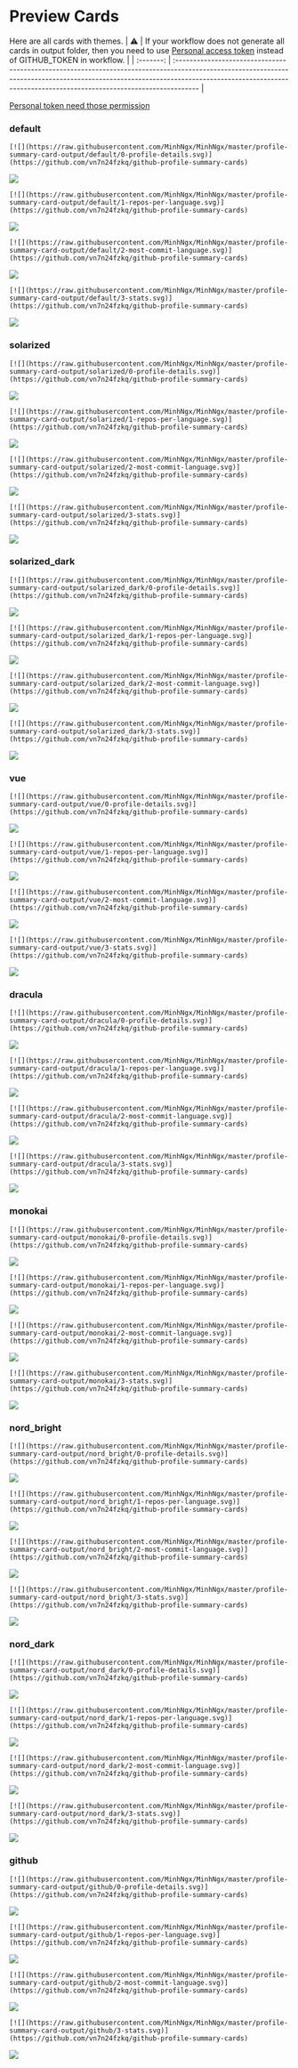 
# Preview Cards

Here are all cards with themes.
| :warning: | If your workflow does not generate all cards in output folder, then you need to use [Personal access token](https://docs.github.com/en/actions/configuring-and-managing-workflows/creating-and-storing-encrypted-secrets) instead of GITHUB_TOKEN in workflow. |
| :-------: | :------------------------------------------------------------------------------------------------------------------------------------------------------------------------------------------------------------------------------------------------ |

[Personal token need those permission](https://github.com/vn7n24fzkq/github-profile-summary-cards/wiki/Personal-access-token-permissions)


### default


```
[![](https://raw.githubusercontent.com/MinhNgx/MinhNgx/master/profile-summary-card-output/default/0-profile-details.svg)](https://github.com/vn7n24fzkq/github-profile-summary-cards)
```
![](https://raw.githubusercontent.com/MinhNgx/MinhNgx/master/profile-summary-card-output/default/0-profile-details.svg)


```
[![](https://raw.githubusercontent.com/MinhNgx/MinhNgx/master/profile-summary-card-output/default/1-repos-per-language.svg)](https://github.com/vn7n24fzkq/github-profile-summary-cards)
```
![](https://raw.githubusercontent.com/MinhNgx/MinhNgx/master/profile-summary-card-output/default/1-repos-per-language.svg)


```
[![](https://raw.githubusercontent.com/MinhNgx/MinhNgx/master/profile-summary-card-output/default/2-most-commit-language.svg)](https://github.com/vn7n24fzkq/github-profile-summary-cards)
```
![](https://raw.githubusercontent.com/MinhNgx/MinhNgx/master/profile-summary-card-output/default/2-most-commit-language.svg)


```
[![](https://raw.githubusercontent.com/MinhNgx/MinhNgx/master/profile-summary-card-output/default/3-stats.svg)](https://github.com/vn7n24fzkq/github-profile-summary-cards)
```
![](https://raw.githubusercontent.com/MinhNgx/MinhNgx/master/profile-summary-card-output/default/3-stats.svg)


### solarized


```
[![](https://raw.githubusercontent.com/MinhNgx/MinhNgx/master/profile-summary-card-output/solarized/0-profile-details.svg)](https://github.com/vn7n24fzkq/github-profile-summary-cards)
```
![](https://raw.githubusercontent.com/MinhNgx/MinhNgx/master/profile-summary-card-output/solarized/0-profile-details.svg)


```
[![](https://raw.githubusercontent.com/MinhNgx/MinhNgx/master/profile-summary-card-output/solarized/1-repos-per-language.svg)](https://github.com/vn7n24fzkq/github-profile-summary-cards)
```
![](https://raw.githubusercontent.com/MinhNgx/MinhNgx/master/profile-summary-card-output/solarized/1-repos-per-language.svg)


```
[![](https://raw.githubusercontent.com/MinhNgx/MinhNgx/master/profile-summary-card-output/solarized/2-most-commit-language.svg)](https://github.com/vn7n24fzkq/github-profile-summary-cards)
```
![](https://raw.githubusercontent.com/MinhNgx/MinhNgx/master/profile-summary-card-output/solarized/2-most-commit-language.svg)


```
[![](https://raw.githubusercontent.com/MinhNgx/MinhNgx/master/profile-summary-card-output/solarized/3-stats.svg)](https://github.com/vn7n24fzkq/github-profile-summary-cards)
```
![](https://raw.githubusercontent.com/MinhNgx/MinhNgx/master/profile-summary-card-output/solarized/3-stats.svg)


### solarized_dark


```
[![](https://raw.githubusercontent.com/MinhNgx/MinhNgx/master/profile-summary-card-output/solarized_dark/0-profile-details.svg)](https://github.com/vn7n24fzkq/github-profile-summary-cards)
```
![](https://raw.githubusercontent.com/MinhNgx/MinhNgx/master/profile-summary-card-output/solarized_dark/0-profile-details.svg)


```
[![](https://raw.githubusercontent.com/MinhNgx/MinhNgx/master/profile-summary-card-output/solarized_dark/1-repos-per-language.svg)](https://github.com/vn7n24fzkq/github-profile-summary-cards)
```
![](https://raw.githubusercontent.com/MinhNgx/MinhNgx/master/profile-summary-card-output/solarized_dark/1-repos-per-language.svg)


```
[![](https://raw.githubusercontent.com/MinhNgx/MinhNgx/master/profile-summary-card-output/solarized_dark/2-most-commit-language.svg)](https://github.com/vn7n24fzkq/github-profile-summary-cards)
```
![](https://raw.githubusercontent.com/MinhNgx/MinhNgx/master/profile-summary-card-output/solarized_dark/2-most-commit-language.svg)


```
[![](https://raw.githubusercontent.com/MinhNgx/MinhNgx/master/profile-summary-card-output/solarized_dark/3-stats.svg)](https://github.com/vn7n24fzkq/github-profile-summary-cards)
```
![](https://raw.githubusercontent.com/MinhNgx/MinhNgx/master/profile-summary-card-output/solarized_dark/3-stats.svg)


### vue


```
[![](https://raw.githubusercontent.com/MinhNgx/MinhNgx/master/profile-summary-card-output/vue/0-profile-details.svg)](https://github.com/vn7n24fzkq/github-profile-summary-cards)
```
![](https://raw.githubusercontent.com/MinhNgx/MinhNgx/master/profile-summary-card-output/vue/0-profile-details.svg)


```
[![](https://raw.githubusercontent.com/MinhNgx/MinhNgx/master/profile-summary-card-output/vue/1-repos-per-language.svg)](https://github.com/vn7n24fzkq/github-profile-summary-cards)
```
![](https://raw.githubusercontent.com/MinhNgx/MinhNgx/master/profile-summary-card-output/vue/1-repos-per-language.svg)


```
[![](https://raw.githubusercontent.com/MinhNgx/MinhNgx/master/profile-summary-card-output/vue/2-most-commit-language.svg)](https://github.com/vn7n24fzkq/github-profile-summary-cards)
```
![](https://raw.githubusercontent.com/MinhNgx/MinhNgx/master/profile-summary-card-output/vue/2-most-commit-language.svg)


```
[![](https://raw.githubusercontent.com/MinhNgx/MinhNgx/master/profile-summary-card-output/vue/3-stats.svg)](https://github.com/vn7n24fzkq/github-profile-summary-cards)
```
![](https://raw.githubusercontent.com/MinhNgx/MinhNgx/master/profile-summary-card-output/vue/3-stats.svg)


### dracula


```
[![](https://raw.githubusercontent.com/MinhNgx/MinhNgx/master/profile-summary-card-output/dracula/0-profile-details.svg)](https://github.com/vn7n24fzkq/github-profile-summary-cards)
```
![](https://raw.githubusercontent.com/MinhNgx/MinhNgx/master/profile-summary-card-output/dracula/0-profile-details.svg)


```
[![](https://raw.githubusercontent.com/MinhNgx/MinhNgx/master/profile-summary-card-output/dracula/1-repos-per-language.svg)](https://github.com/vn7n24fzkq/github-profile-summary-cards)
```
![](https://raw.githubusercontent.com/MinhNgx/MinhNgx/master/profile-summary-card-output/dracula/1-repos-per-language.svg)


```
[![](https://raw.githubusercontent.com/MinhNgx/MinhNgx/master/profile-summary-card-output/dracula/2-most-commit-language.svg)](https://github.com/vn7n24fzkq/github-profile-summary-cards)
```
![](https://raw.githubusercontent.com/MinhNgx/MinhNgx/master/profile-summary-card-output/dracula/2-most-commit-language.svg)


```
[![](https://raw.githubusercontent.com/MinhNgx/MinhNgx/master/profile-summary-card-output/dracula/3-stats.svg)](https://github.com/vn7n24fzkq/github-profile-summary-cards)
```
![](https://raw.githubusercontent.com/MinhNgx/MinhNgx/master/profile-summary-card-output/dracula/3-stats.svg)


### monokai


```
[![](https://raw.githubusercontent.com/MinhNgx/MinhNgx/master/profile-summary-card-output/monokai/0-profile-details.svg)](https://github.com/vn7n24fzkq/github-profile-summary-cards)
```
![](https://raw.githubusercontent.com/MinhNgx/MinhNgx/master/profile-summary-card-output/monokai/0-profile-details.svg)


```
[![](https://raw.githubusercontent.com/MinhNgx/MinhNgx/master/profile-summary-card-output/monokai/1-repos-per-language.svg)](https://github.com/vn7n24fzkq/github-profile-summary-cards)
```
![](https://raw.githubusercontent.com/MinhNgx/MinhNgx/master/profile-summary-card-output/monokai/1-repos-per-language.svg)


```
[![](https://raw.githubusercontent.com/MinhNgx/MinhNgx/master/profile-summary-card-output/monokai/2-most-commit-language.svg)](https://github.com/vn7n24fzkq/github-profile-summary-cards)
```
![](https://raw.githubusercontent.com/MinhNgx/MinhNgx/master/profile-summary-card-output/monokai/2-most-commit-language.svg)


```
[![](https://raw.githubusercontent.com/MinhNgx/MinhNgx/master/profile-summary-card-output/monokai/3-stats.svg)](https://github.com/vn7n24fzkq/github-profile-summary-cards)
```
![](https://raw.githubusercontent.com/MinhNgx/MinhNgx/master/profile-summary-card-output/monokai/3-stats.svg)


### nord_bright


```
[![](https://raw.githubusercontent.com/MinhNgx/MinhNgx/master/profile-summary-card-output/nord_bright/0-profile-details.svg)](https://github.com/vn7n24fzkq/github-profile-summary-cards)
```
![](https://raw.githubusercontent.com/MinhNgx/MinhNgx/master/profile-summary-card-output/nord_bright/0-profile-details.svg)


```
[![](https://raw.githubusercontent.com/MinhNgx/MinhNgx/master/profile-summary-card-output/nord_bright/1-repos-per-language.svg)](https://github.com/vn7n24fzkq/github-profile-summary-cards)
```
![](https://raw.githubusercontent.com/MinhNgx/MinhNgx/master/profile-summary-card-output/nord_bright/1-repos-per-language.svg)


```
[![](https://raw.githubusercontent.com/MinhNgx/MinhNgx/master/profile-summary-card-output/nord_bright/2-most-commit-language.svg)](https://github.com/vn7n24fzkq/github-profile-summary-cards)
```
![](https://raw.githubusercontent.com/MinhNgx/MinhNgx/master/profile-summary-card-output/nord_bright/2-most-commit-language.svg)


```
[![](https://raw.githubusercontent.com/MinhNgx/MinhNgx/master/profile-summary-card-output/nord_bright/3-stats.svg)](https://github.com/vn7n24fzkq/github-profile-summary-cards)
```
![](https://raw.githubusercontent.com/MinhNgx/MinhNgx/master/profile-summary-card-output/nord_bright/3-stats.svg)


### nord_dark


```
[![](https://raw.githubusercontent.com/MinhNgx/MinhNgx/master/profile-summary-card-output/nord_dark/0-profile-details.svg)](https://github.com/vn7n24fzkq/github-profile-summary-cards)
```
![](https://raw.githubusercontent.com/MinhNgx/MinhNgx/master/profile-summary-card-output/nord_dark/0-profile-details.svg)


```
[![](https://raw.githubusercontent.com/MinhNgx/MinhNgx/master/profile-summary-card-output/nord_dark/1-repos-per-language.svg)](https://github.com/vn7n24fzkq/github-profile-summary-cards)
```
![](https://raw.githubusercontent.com/MinhNgx/MinhNgx/master/profile-summary-card-output/nord_dark/1-repos-per-language.svg)


```
[![](https://raw.githubusercontent.com/MinhNgx/MinhNgx/master/profile-summary-card-output/nord_dark/2-most-commit-language.svg)](https://github.com/vn7n24fzkq/github-profile-summary-cards)
```
![](https://raw.githubusercontent.com/MinhNgx/MinhNgx/master/profile-summary-card-output/nord_dark/2-most-commit-language.svg)


```
[![](https://raw.githubusercontent.com/MinhNgx/MinhNgx/master/profile-summary-card-output/nord_dark/3-stats.svg)](https://github.com/vn7n24fzkq/github-profile-summary-cards)
```
![](https://raw.githubusercontent.com/MinhNgx/MinhNgx/master/profile-summary-card-output/nord_dark/3-stats.svg)


### github


```
[![](https://raw.githubusercontent.com/MinhNgx/MinhNgx/master/profile-summary-card-output/github/0-profile-details.svg)](https://github.com/vn7n24fzkq/github-profile-summary-cards)
```
![](https://raw.githubusercontent.com/MinhNgx/MinhNgx/master/profile-summary-card-output/github/0-profile-details.svg)


```
[![](https://raw.githubusercontent.com/MinhNgx/MinhNgx/master/profile-summary-card-output/github/1-repos-per-language.svg)](https://github.com/vn7n24fzkq/github-profile-summary-cards)
```
![](https://raw.githubusercontent.com/MinhNgx/MinhNgx/master/profile-summary-card-output/github/1-repos-per-language.svg)


```
[![](https://raw.githubusercontent.com/MinhNgx/MinhNgx/master/profile-summary-card-output/github/2-most-commit-language.svg)](https://github.com/vn7n24fzkq/github-profile-summary-cards)
```
![](https://raw.githubusercontent.com/MinhNgx/MinhNgx/master/profile-summary-card-output/github/2-most-commit-language.svg)


```
[![](https://raw.githubusercontent.com/MinhNgx/MinhNgx/master/profile-summary-card-output/github/3-stats.svg)](https://github.com/vn7n24fzkq/github-profile-summary-cards)
```
![](https://raw.githubusercontent.com/MinhNgx/MinhNgx/master/profile-summary-card-output/github/3-stats.svg)


